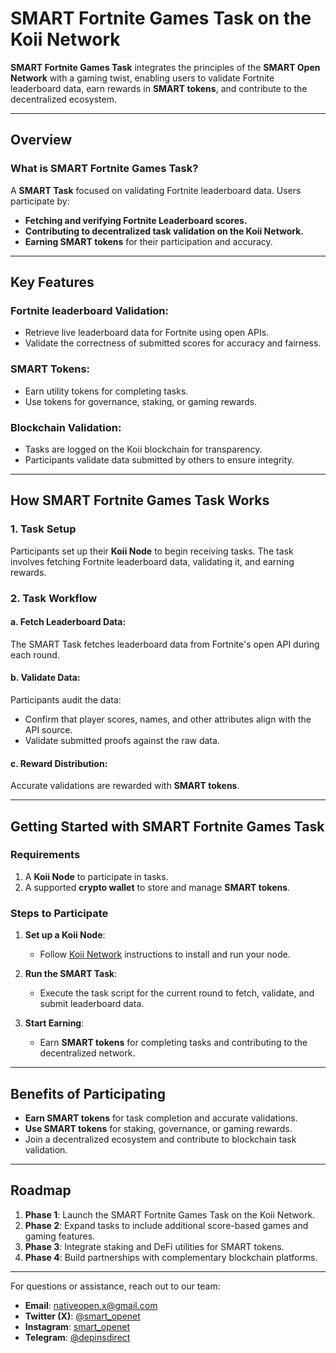 # SMART Fortnite Games Task on the Koii Network

**SMART Fortnite Games Task** integrates the principles of the **SMART Open Network** with a gaming twist, enabling users to validate Fortnite leaderboard data, earn rewards in **SMART tokens**, and contribute to the decentralized ecosystem.

---

## Overview

### What is SMART Fortnite Games Task?

A **SMART Task** focused on validating Fortnite leaderboard data. Users participate by:

- **Fetching and verifying Fortnite Leaderboard scores.**
- **Contributing to decentralized task validation on the Koii Network.**
- **Earning SMART tokens** for their participation and accuracy.

---

## Key Features

### Fortnite leaderboard Validation:
- Retrieve live leaderboard data for Fortnite using open APIs.
- Validate the correctness of submitted scores for accuracy and fairness.

### SMART Tokens:
- Earn utility tokens for completing tasks.
- Use tokens for governance, staking, or gaming rewards.

### Blockchain Validation:
- Tasks are logged on the Koii blockchain for transparency.
- Participants validate data submitted by others to ensure integrity.

---

## How SMART Fortnite Games Task Works

### 1. Task Setup
Participants set up their **Koii Node** to begin receiving tasks. The task involves fetching Fortnite leaderboard data, validating it, and earning rewards.

### 2. Task Workflow

#### a. Fetch Leaderboard Data:
The SMART Task fetches leaderboard data from Fortnite's open API during each round.

#### b. Validate Data:
Participants audit the data:
- Confirm that player scores, names, and other attributes align with the API source.
- Validate submitted proofs against the raw data.

#### c. Reward Distribution:
Accurate validations are rewarded with **SMART tokens**.

---

## Getting Started with SMART Fortnite Games Task

### Requirements
1. A **Koii Node** to participate in tasks.
2. A supported **crypto wallet** to store and manage **SMART tokens**.

### Steps to Participate

1. **Set up a Koii Node**:
   - Follow [Koii Network](https://koii.network/) instructions to install and run your node.

2. **Run the SMART Task**:
   - Execute the task script for the current round to fetch, validate, and submit leaderboard data.

3. **Start Earning**:
   - Earn **SMART tokens** for completing tasks and contributing to the decentralized network.

---

## Benefits of Participating

- **Earn SMART tokens** for task completion and accurate validations.
- **Use SMART tokens** for staking, governance, or gaming rewards.
- Join a decentralized ecosystem and contribute to blockchain task validation.

---

## Roadmap

1. **Phase 1**: Launch the SMART Fortnite Games Task on the Koii Network.
2. **Phase 2**: Expand tasks to include additional score-based games and gaming features.
3. **Phase 3**: Integrate staking and DeFi utilities for SMART tokens.
4. **Phase 4**: Build partnerships with complementary blockchain platforms.

---

For questions or assistance, reach out to our team:

- **Email**: nativeopen.x@gmail.com
- **Twitter (X)**: [@smart_openet](https://twitter.com/smart_openet)
- **Instagram**: [smart_openet](https://www.instagram.com/smart_openet)
- **Telegram**: [@depinsdirect](https://t.me/depinsdirect)
